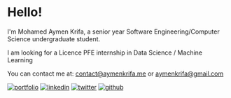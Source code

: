 
# Hello!

I'm Mohamed Aymen Krifa, a senior year Software Engineering/Computer Science undergraduate student.

I am looking for a Licence PFE internship in Data Science / Machine Learning

You can contact me at: contact@aymenkrifa.me or aymenkrifa@gmail.com

[![portfolio](https://img.shields.io/badge/website-000000?style=for-the-badge&logo=About.me&logoColor=white)](https://aymenkrifa.me/)
[![linkedin](https://img.shields.io/badge/linkedin-0A66C2?style=for-the-badge&logo=linkedin&logoColor=white)](https://www.linkedin.com/in/aymenkrifa/)
[![twitter](https://img.shields.io/badge/twitter-1DA1F2?style=for-the-badge&logo=twitter&logoColor=white)](https://twitter.com/krifaymen)
[![github](https://img.shields.io/badge/GitHub-100000?style=for-the-badge&logo=github&logoColor=white)]("htttps://github.com/aymenkrifa)